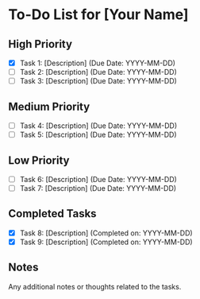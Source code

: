 # To-Do List for [Your Name]

## High Priority
- [x] Task 1: [Description] (Due Date: YYYY-MM-DD)
- [ ] Task 2: [Description] (Due Date: YYYY-MM-DD)
- [ ] Task 3: [Description] (Due Date: YYYY-MM-DD)

## Medium Priority
- [ ] Task 4: [Description] (Due Date: YYYY-MM-DD)
- [ ] Task 5: [Description] (Due Date: YYYY-MM-DD)

## Low Priority
- [ ] Task 6: [Description] (Due Date: YYYY-MM-DD)
- [ ] Task 7: [Description] (Due Date: YYYY-MM-DD)

## Completed Tasks
- [x] Task 8: [Description] (Completed on: YYYY-MM-DD)
- [x] Task 9: [Description] (Completed on: YYYY-MM-DD)

## Notes
Any additional notes or thoughts related to the tasks.
